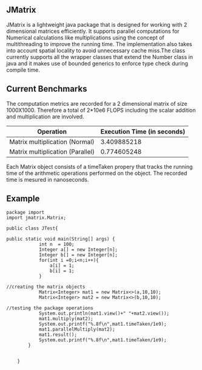 ## JMatrix

JMatrix is a lightweight java package that is designed for working with 2 dimensional matrices efficiently. It supports parallel computations for Numerical calculations like multiplications using the concept of multithreading to improve the running time. The implementation also takes into account spatial locality to avoid unnecessary cache miss.The class currently supports all the wrapper classes that extend the Number class in java and it makes use of bounded generics to enforce type check during compile time. 

## Current Benchmarks

The computation metrics are recorded for a 2 dimensional matrix of size 1000X1000. Therefore a total of 2*10e6 FLOPS including the scalar addition and multiplication are involved.

|			Operation			   |	Execution Time (in seconds)	|	
|----------------------------------|--------------------------------|
| Matrix multiplication (Normal)   |			3.409885218 	    |
| Matrix multiplication (Parallel) |  			0.774605248 	    | 

Each Matrix object consists of a timeTaken propery that tracks the running time of the arithmetic operations performed on the object.
The recorded time is mesured in nanoseconds.

## Example
```
package import
import jmatrix.Matrix;
	
public class JTest{
	
public static void main(String[] args) {
			int n  = 100;
			Integer a[] = new Integer[n];
			Integer b[] = new Integer[n];
			for(int i =0;i<n;i++){
				a[i] = 1;
				b[i] = 1;
			}
			
//creating the matrix objects
			Matrix<Integer> mat1 = new Matrix<>(a,10,10);
			Matrix<Integer> mat2 = new Matrix<>(b,10,10);
			
//testing the package operations
			System.out.println(mat1.view()+" "+mat2.view());
			mat1.multiply(mat2);
			System.out.printf("%.8f\n",mat1.timeTaken/1e9);
			mat1.parallelMultiply(mat2);
			mat1.result();
			System.out.printf("%.8f\n",mat1.timeTaken/1e9);
		}
		
	
	}
```
